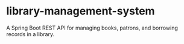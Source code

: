 # library-management-system
A Spring Boot REST API for managing books, patrons, and borrowing records in a library.
